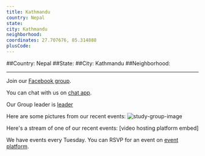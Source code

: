 ```yaml
---
title: Kathmandu
country: Nepal
state: 
city: Kathmandu
neighborhood: 
coordinates: 27.707676, 85.314888
plusCode:
---
```


##Country: Nepal
##State: 
##City: Kathmandu
##Neighborhood: 
*****
Join our [Facebook group](https://www.facebook.com/groups/free.code.camp.kathmandu).

You can chat with us on [chat app]().

Our Group leader is [leader]()

Here are some pictures from our recent events:
![study-group-image]()

Here's a stream of one of our recent events:
[video hosting platform embed]

We have events every Tuesday. You can RSVP for an event on [event platform]().
